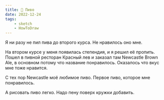 ```yaml
---
title: 🍺 Пиво
date: 2022-12-24
tags:
    - sketch
    - HowToDraw
---
```


Я ни разу не пил пива до второго курса. Не нравилось оно мне.

На втором курсе у меня появилась степендия, и я решил её пропить. Пошел в пивной ресторан Красный лев и заказал там Newcastle Brown Ale, в основном потому что название понравилось. Оказалось что вкус мне тоже нравится.

С тех пор Newcastle моё любимое пиво. Первое пиво, которое мне понравилось.

А рисовать пиво легко. Надо пену поверх кружки добавить.
